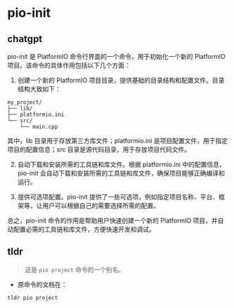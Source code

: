 # pio-init 
## chatgpt 
pio-init 是 PlatformIO 命令行界面的一个命令，用于初始化一个新的 PlatformIO 项目。该命令的具体作用包括以下几个方面：

1. 创建一个新的 PlatformIO 项目目录，提供基础的目录结构和配置文件。目录结构大致如下：

```
my_project/
├── lib/
├── platformio.ini
└── src/
    └── main.cpp
```

其中，lib 目录用于存放第三方库文件；platformio.ini 是项目配置文件，用于指定项目的配置信息；src 目录是源代码目录，用于存放项目代码文件。

2. 自动下载和安装所需的工具链和库文件。根据 platformio.ini 中的配置信息，pio-init 会自动下载和安装所需的工具链和库文件，确保项目能够正确编译和运行。

3. 提供可选项配置。pio-init 提供了一些可选项，例如指定项目名称、平台、框架等，让用户可以根据自己的需要选择所需的配置。

总之，pio-init 命令的作用是帮助用户快速创建一个新的 PlatformIO 项目，并自动配置必需的工具链和库文件，方便快速开发和调试。 

## tldr 
 
> 这是 `pio project` 命令的一个别名。

- 原命令的文档在：

`tldr pio project`

